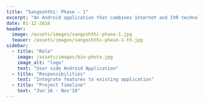 ```yaml
---
title: "Sangoshthi: Phase - 1"
excerpt: "An Android application that combines Internet and IVR technology to host real time training sessions with the Community Health Workers (CHW)."
date: 01-12-2016
header:
  image: /assets/images/sangoshthi-phase-1.jpg
  teaser: /assets/images/sangoshthi-phase-1-th.jpg
sidebar:
  - title: "Role"
    image: /assets/images/bio-photo.jpg
    image_alt: "logo"
    text: "User side Android Application"
  - title: "Responsibilities"
    text: "Integrate features to existing application"
  - title: "Project Timeline"
    text: "Jun'16 - Nov'16"
---
```

